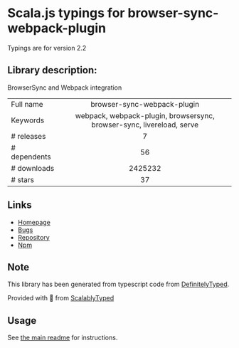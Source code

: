 
# Scala.js typings for browser-sync-webpack-plugin

Typings are for version 2.2

## Library description:
BrowserSync and Webpack integration

|                    |                 |
| ------------------ | :-------------: |
| Full name          | browser-sync-webpack-plugin |
| Keywords           | webpack, webpack-plugin, browsersync, browser-sync, livereload, serve |
| # releases         | 7 |
| # dependents       | 56 |
| # downloads        | 2425232 |
| # stars            | 37 |

## Links
- [Homepage](https://github.com/Va1/browser-sync-webpack-plugin)
- [Bugs](https://github.com/Va1/browser-sync-webpack-plugin/issues)
- [Repository](https://github.com/Va1/browser-sync-webpack-plugin)
- [Npm](https://www.npmjs.com/package/browser-sync-webpack-plugin)
    


## Note
This library has been generated from typescript code from [DefinitelyTyped](https://definitelytyped.org).

Provided with :purple_heart: from [ScalablyTyped](https://github.com/oyvindberg/ScalablyTyped)

## Usage
See [the main readme](../../readme.md) for instructions.



